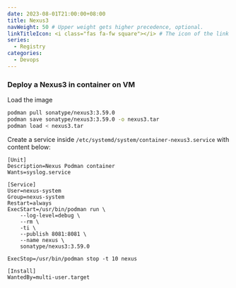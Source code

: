 ```yaml
---
date: 2023-08-01T21:00:00+08:00
title: Nexus3
navWeight: 50 # Upper weight gets higher precedence, optional.
linkTitleIcon: <i class="fas fa-fw square"></i> # The icon of the link title, optional.
series:
  - Registry
categories:
  - Devops
---
```


### Deploy a Nexus3 in container on VM 

Load the image 
```bash
podman pull sonatype/nexus3:3.59.0
podman save sonatype/nexus3:3.59.0 -o nexus3.tar
podman load < nexus3.tar
``` 

Create a service inside `/etc/systemd/system/container-nexus3.service` with content below:  

```init
[Unit]
Description=Nexus Podman container
Wants=syslog.service

[Service]
User=nexus-system
Group=nexus-system
Restart=always
ExecStart=/usr/bin/podman run \
	--log-level=debug \
	--rm \
	-ti \
	--publish 8081:8081 \
	--name nexus \
	sonatype/nexus3:3.59.0

ExecStop=/usr/bin/podman stop -t 10 nexus

[Install]
WantedBy=multi-user.target
```
